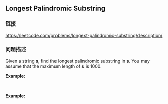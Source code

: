 ## Longest Palindromic Substring  
### 链接  
https://leetcode.com/problems/longest-palindromic-substring/description/  
### 问题描述
Given a string **s**, find the longest palindromic substring in **s**. You may assume that the maximum length of **s** is 1000.

**Example:**

&nbsp;

**Example:**

&nbsp;
